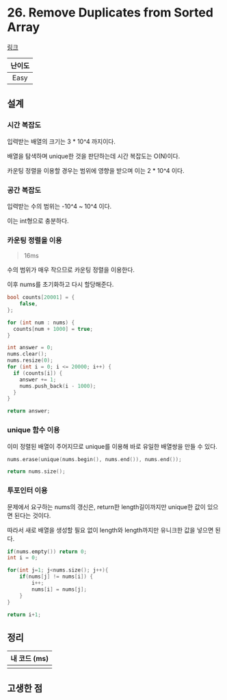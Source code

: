 # 26. Remove Duplicates from Sorted Array

[링크](https://leetcode.com/problems/remove-duplicates-from-sorted-array/)

| 난이도 |
| :----: |
|  Easy  |

## 설계

### 시간 복잡도

입력받는 배열의 크기는 3 \* 10^4 까지이다.

배열을 탐색하며 unique한 것을 판단하는데 시간 복잡도는 O(N)이다.

카운팅 정렬을 이용할 경우는 범위에 영향을 받으며 이는 2 \* 10^4 이다.

### 공간 복잡도

입력받는 수의 범위는 -10^4 ~ 10^4 이다.

이는 int형으로 충분하다.

### 카운팅 정렬을 이용

> 16ms

수의 범위가 매우 작으므로 카운팅 정렬을 이용한다.

이후 nums를 초기화하고 다시 할당해준다.

```cpp
bool counts[20001] = {
    false,
};

for (int num : nums) {
  counts[num + 1000] = true;
}

int answer = 0;
nums.clear();
nums.resize(0);
for (int i = 0; i <= 20000; i++) {
  if (counts[i]) {
    answer += 1;
    nums.push_back(i - 1000);
  }
}

return answer;
```

### unique 함수 이용

이미 정렬된 배열이 주어지므로 unique를 이용해 바로 유일한 배열쌍을 만들 수 있다.

```cpp
nums.erase(unique(nums.begin(), nums.end()), nums.end());

return nums.size();
```

### 투포인터 이용

문제에서 요구하는 nums의 갱신은, return한 length길이까지만 unique한 값이 있으면 된다는 것이다.

따라서 새로 배열을 생성할 필요 없이 length와 length까지만 유니크한 값을 넣으면 된다.

```cpp
if(nums.empty()) return 0;
int i = 0;

for(int j=1; j<nums.size(); j++){
    if(nums[j] != nums[i]) {
        i++;
        nums[i] = nums[j];
    }
}

return i+1;
```

## 정리

| 내 코드 (ms) |
| :----------: |
|              |

## 고생한 점
